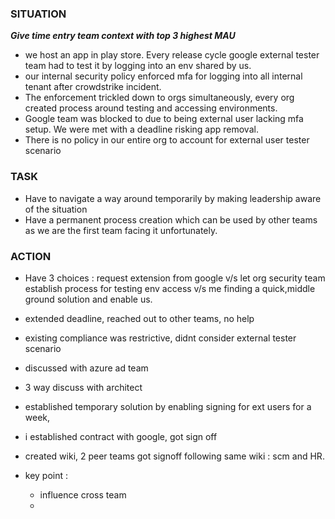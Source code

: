 ### **SITUATION**
***Give time entry team context with top 3 highest MAU***
- we host an app in play store. Every release cycle google external tester team had to test it by logging into an env shared by us.
- our internal security policy enforced mfa for logging into all internal tenant after crowdstrike incident. 
- The enforcement trickled down to orgs simultaneously, every org created process around testing and accessing environments.
- Google team was blocked to due to being external user lacking mfa setup. We were met with a deadline risking app removal.
- There is no policy in our entire org to account for external user tester scenario

### **TASK**

- Have to navigate a way around temporarily by making leadership aware of the situation
- Have a permanent process creation which can be used by other teams as we are the first team facing it unfortunately.

### **ACTION**
- Have 3 choices : request extension from google v/s let org security team establish process for testing env access v/s me finding a quick,middle ground solution and enable us.




- extended deadline, reached out to other teams, no help
- existing compliance was restrictive, didnt consider external tester scenario
- discussed with azure ad team
- 3 way discuss with architect
- established temporary solution by enabling signing for ext users for a week,
- i established contract with google, got sign off
- created wiki, 2 peer teams got signoff following same wiki : scm and HR.


- key point :
    - influence cross team
    - 
